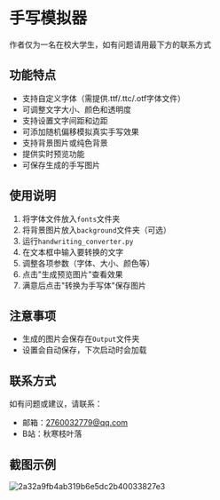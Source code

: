 # 手写模拟器
作者仅为一名在校大学生，如有问题请用最下方的联系方式


## 功能特点

- 支持自定义字体（需提供.ttf/.ttc/.otf字体文件）
- 可调整文字大小、颜色和透明度
- 支持设置文字间距和边距
- 可添加随机偏移模拟真实手写效果
- 支持背景图片或纯色背景
- 提供实时预览功能
- 可保存生成的手写图片

## 使用说明

1. 将字体文件放入`fonts`文件夹
2. 将背景图片放入`background`文件夹（可选）
3. 运行`handwriting_converter.py`
4. 在文本框中输入要转换的文字
5. 调整各项参数（字体、大小、颜色等）
6. 点击"生成预览图片"查看效果
7. 满意后点击"转换为手写体"保存图片

## 注意事项

- 生成的图片会保存在`Output`文件夹
- 设置会自动保存，下次启动时会加载

## 联系方式

如有问题或建议，请联系：
- 邮箱：2760032779@qq.com
- B站：秋寒枝叶落

## 截图示例
![2a32a9fb4ab319b6e5dc2b40033827e3](https://github.com/user-attachments/assets/821434da-4d68-41ae-8f2e-fbfa6883ace5)

 
